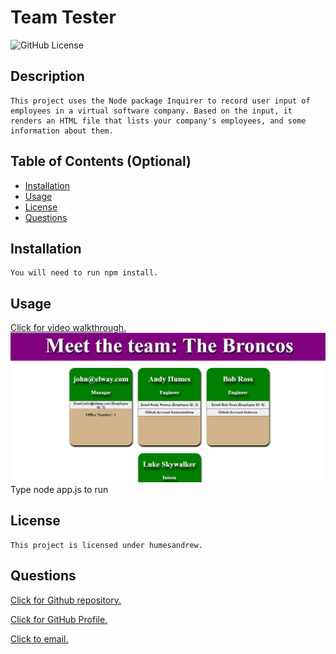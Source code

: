 # Team Tester
  ![GitHub License](https://img.shields.io/badge/license-humesandrew-blue.svg)
  ## Description
    This project uses the Node package Inquirer to record user input of employees in a virtual software company. Based on the input, it renders an HTML file that lists your company's employees, and some information about them. 

  ## Table of Contents (Optional)
  - [Installation](#installation)
  - [Usage](#usage)
  - [License](#license)
  - [Questions](#questions)

  ## Installation
    You will need to run npm install. 

  ## Usage
  [Click for video walkthrough.](https://share.vidyard.com/watch/8m5vcZ2rzW5BdTri7vs555?)
 ![Screenshot](/teamtesterfull.jpg?raw=true "Screenshot")
    Type node app.js to run

  ## License
    This project is licensed under humesandrew.

  ## Questions
  
  [Click for Github repository.](https://github.com/humesandrew/TeamTester)
  
  [Click for GitHub Profile.](https://github.com/humesandrew)
  
  [Click to email.](mailto:humes.andrew@gmail.com)
